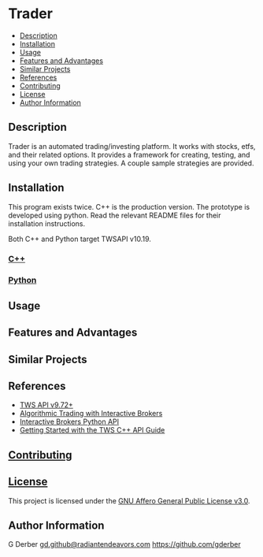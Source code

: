 # Trader

- [Description](#description)
- [Installation](#installation)
- [Usage](#usage)
- [Features and Advantages](#features-and-advantages)
- [Similar Projects](#similar-projects)
- [References](#references)
- [Contributing](#contributing)
- [License](#license)
- [Author Information](#author-information)

## Description

Trader is an automated trading/investing platform.  It works with stocks, etfs, and their related
options.  It provides a framework for creating, testing, and using your own trading strategies.  A
couple sample strategies are provided.

## Installation

This program exists twice.  C++ is the production version.  The prototype is developed using python.
Read the relevant README files for their installation instructions.

Both C++ and Python target TWSAPI v10.19.

### [C++](./src/README.md)
### [Python](./pytrader/README.md)

## Usage

## Features and Advantages

## Similar Projects

## References
- [TWS API v9.72+](https://interactivebrokers.github.io/tws-api/index.html)
- [Algorithmic Trading with Interactive Brokers](https://algo-book.com/)
- [Interactive Brokers Python API](https://algotrading101.com/learn/interactive-brokers-python-api-native-guide/)
- [Getting Started with the TWS C++ API Guide](https://brokerpoint.de/wp-content/uploads/2020/05/TWS_Getting_Started_CAPI.pdf)

## [Contributing](CONTRIBUTING.md)

## [License](LICENSE.md)

This project is licensed under the [GNU Affero General Public License v3.0](LICENSE.md).

## Author Information

G Derber gd.github@radiantendeavors.com https://github.com/gderber
